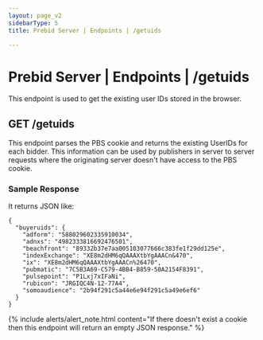 ```yaml
---
layout: page_v2
sidebarType: 5
title: Prebid Server | Endpoints | /getuids

---
```


# Prebid Server | Endpoints | /getuids

This endpoint is used to get the existing user IDs stored in the browser.

## GET /getuids

This endpoint parses the PBS cookie and returns the existing UserIDs for each bidder. This information can be used by publishers in server to server requests where the originating server doesn't have access to the PBS cookie.

### Sample Response

It returns JSON like:

```
{
  "buyeruids": {
    "adform": "588029602335910034",
    "adnxs": "4982333816692476501",
    "beachfront": "89332b37e7aa005103077666c383fe1f29dd125e",
    "indexExchange": "XE8m2dHM6qQAAAXtbYgAAACn&470",
    "ix": "XE8m2dHM6qQAAAXtbYgAAACn%26470",
    "pubmatic": "7C5B3A69-C579-4BB4-B859-50A2154F8391",
    "pulsepoint": "P1Lxj7xIFaNi",
    "rubicon": "JRGIQC4N-12-77A4",
    "somoaudience": "2b94f291c5a44e6e94f291c5a49e6ef6"
  }
}
```
{% include alerts/alert_note.html content="If there doesn't exist a cookie then this endpoint will return an empty JSON response." %}
